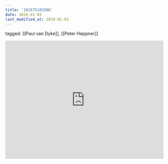 ```yaml
---
title: '181675182506'
date: 2019-01-03
last_modified_at: 2019-01-03
---
```

tagged: [[Paul van Dyke]], [[Peter Heppner]]
<iframe allow="accelerometer; autoplay; clipboard-write; encrypted-media; gyroscope; picture-in-picture" allowfullscreen="" frameborder="0" height="375" id="youtube_iframe" src="https://www.youtube.com/embed/V66cr41DNnM?feature=oembed&amp;enablejsapi=1&amp;origin=https://safe.txmblr.com&amp;wmode=opaque" width="500"></iframe>